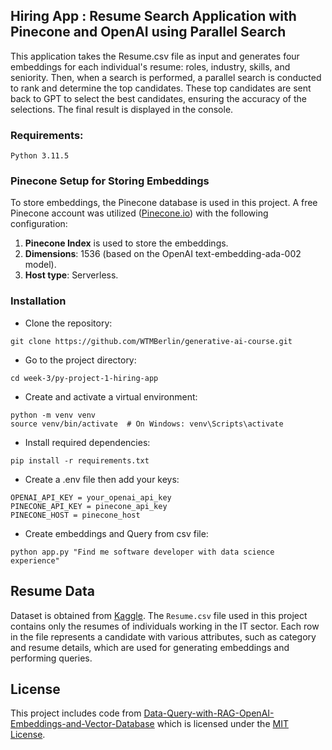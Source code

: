 ## Hiring App : Resume Search Application with Pinecone and OpenAI using Parallel Search

This application takes the Resume.csv file as input and generates four embeddings for each individual's resume: roles, industry, skills, and seniority. Then, when a search is performed, a parallel search is conducted to rank and determine the top candidates. These top candidates are sent back to GPT to select the best candidates, ensuring the accuracy of the selections. The final result is displayed in the console.

### Requirements:

    Python 3.11.5

### Pinecone Setup for Storing Embeddings

To store embeddings, the Pinecone database is used in this project. A free Pinecone account was utilized ([Pinecone.io](https://www.pinecone.io/)) with the following configuration:

1. **Pinecone Index** is used to store the embeddings.
2. **Dimensions**: 1536 (based on the OpenAI text-embedding-ada-002 model).
3. **Host type**: Serverless.

### Installation

- Clone the repository:

```
git clone https://github.com/WTMBerlin/generative-ai-course.git
```

- Go to the project directory:

```
cd week-3/py-project-1-hiring-app
```

- Create and activate a virtual environment:

```
python -m venv venv
source venv/bin/activate  # On Windows: venv\Scripts\activate
```

- Install required dependencies:

```
pip install -r requirements.txt
```

- Create a .env file then add your keys:

```
OPENAI_API_KEY = your_openai_api_key
PINECONE_API_KEY = pinecone_api_key
PINECONE_HOST = pinecone_host
```

- Create embeddings and Query from csv file:

```
python app.py "Find me software developer with data science experience"
```

## Resume Data

Dataset is obtained from [Kaggle](https://www.kaggle.com/datasets/jillanisofttech/updated-resume-dataset).
The `Resume.csv` file used in this project contains only the resumes of individuals working in the IT sector. Each row in the file represents a candidate with various attributes, such as category and resume details, which are used for generating embeddings and performing queries.

## License

This project includes code from [Data-Query-with-RAG-OpenAI-Embeddings-and-Vector-Database](https://github.com/mmr116/Data-Query-with-RAG-OpenAI-Embeddings-and-Vector-Database) which is licensed under the [MIT License](https://github.com/mmr116/Data-Query-with-RAG-OpenAI-Embeddings-and-Vector-Database/blob/main/LICENSE).
